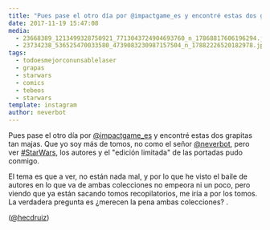```yaml
---
title: "Pues pase el otro día por @impactgame_es y encontré estas dos grapitas tan majas"
date: 2017-11-19 15:47:08
media: 
  - 23668389_1213499328750921_7713043724904693760_n_17868817606196294.jpg
  - 23734238_536525470033580_4739083230987157504_n_17882226520182978.jpg
tags: 
  - todoesmejorconunsablelaser
  - grapas
  - starwars
  - comics
  - tebeos
  - starwars
template: instagram
author: neverbot
---
```


Pues pase el otro día por [@impactgame_es](https://instagram.com/impactgame_es) y encontré estas dos grapitas tan majas. Que yo soy más de tomos, no como el señor [@neverbot](https://instagram.com/neverbot),  pero ver [#StarWars](/tags/starwars), los autores y el "edición limitada" de las portadas pudo conmigo.

El tema es que a ver, no están nada mal, y por lo que he visto el baile de autores en lo que va de ambas colecciones no empeora ni un poco, pero viendo que ya están sacando tomos recopilatorios, me iría a por los tomos. La verdadera pregunta es ¿merecen la pena ambas colecciones? .


([@hecdruiz](https://instagram.com/hecdruiz))
